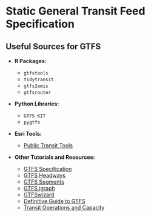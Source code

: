 # Static General Transit Feed Specification

## Useful Sources for GTFS

- **R Packages:**
  - `gtfstools`
  - `tidytransit`
  - `gtfs2emis`
  - `gtfsrouter`

- **Python Libraries:**
  - `GTFS KIT`
  - `pygtfs`

- **Esri Tools:**
  - [Public Transit Tools](https://github.com/Esri/public-transit-tools)

- **Other Tutorials and Resources:**
  - [GTFS Specification](https://developers.google.com/transit/gtfs/reference)
  - [GTFS Headways](https://perkinsandwill.github.io/nn_r_training/posts/gtfs-data/)
  - [GTFS Segments](https://github.com/UTEL-UIUC/gtfs_segments)
  - [GTFS igraph](https://github.com/rafapereirabr/gtfs_to_igraph)
  - [GTFSwizard](https://github.com/nelsonquesado/GTFSwizard)
  - [Definitive Guide to GTFS](https://stuebinm.eu/bookshelf/gtfs/ch-00-definitive-guide-to-gtfs.html)
  - [Transit Operations and Capacity](https://eng.libretexts.org/Bookshelves/Civil_Engineering/Fundamentals_of_Transportation/04%3A_Transit/4.02%3A_Transit_Operations_and_Capacity)
